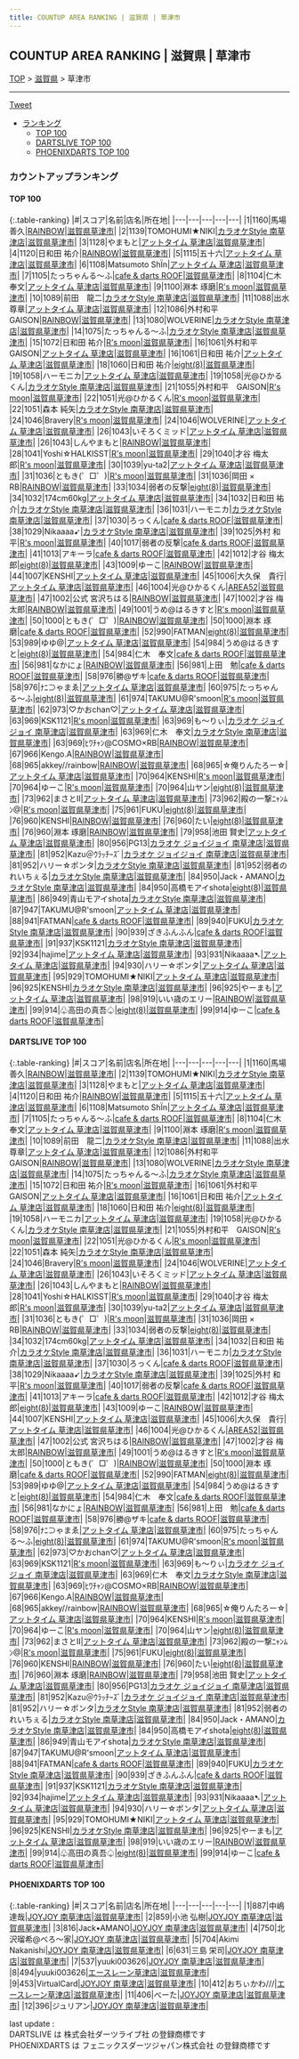 ```yaml
---
title: COUNTUP AREA RANKING | 滋賀県 | 草津市
---
```

## COUNTUP AREA RANKING | 滋賀県 | 草津市

[TOP](/darts/rank/) > [滋賀県](/darts/rank/滋賀県/) > 草津市

___

<a href="https://twitter.com/share?ref_src=twsrc%5Etfw" data-text="COUNTUP AREA RANKING | 滋賀県草津市" class="twitter-share-button" data-hashtags="DARTSLIVE,PHOENIXDARTS,darts,ダーツ" data-show-count="false">Tweet</a>

* [ランキング](#カウントアップランキング)
    * [TOP 100](#top-100)
    * [DARTSLIVE TOP 100](#dartslive-top-100)
    * [PHOENIXDARTS TOP 100](#phoenixdarts-top-100)

### カウントアップランキング

#### TOP 100



{:.table-ranking}
|#|スコア|名前|店名|所在地|
|---|---|---|---|---|
|1|1160|<span class="rank-name-dl">馬場 善久</span>|<a href="https://search.dartslive.com/jp/shop/7aa5e7380dc8f79c28032249b44395af">RAINBOW</a>|<a href="/darts/rank/滋賀県/草津市">滋賀県草津市</a>|
|2|1139|<span class="rank-name-dl">TOMOHUMI★NIKI</span>|<a href="https://search.dartslive.com/jp/shop/624dcbc8fd71e71f0d9b047a20a7ba1e">カラオケStyle 南草津店</a>|<a href="/darts/rank/滋賀県/草津市">滋賀県草津市</a>|
|3|1128|<span class="rank-name-dl">やまもと</span>|<a href="https://search.dartslive.com/jp/shop/df31332d4e514c860d9b047a20a7ba1e">アットタイム 草津店</a>|<a href="/darts/rank/滋賀県/草津市">滋賀県草津市</a>|
|4|1120|<span class="rank-name-dl">日和田 祐介</span>|<a href="https://search.dartslive.com/jp/shop/7aa5e7380dc8f79c28032249b44395af">RAINBOW</a>|<a href="/darts/rank/滋賀県/草津市">滋賀県草津市</a>|
|5|1115|<span class="rank-name-dl">五十六</span>|<a href="https://search.dartslive.com/jp/shop/df31332d4e514c860d9b047a20a7ba1e">アットタイム 草津店</a>|<a href="/darts/rank/滋賀県/草津市">滋賀県草津市</a>|
|6|1108|<span class="rank-name-dl">Matsumoto ShÏn</span>|<a href="https://search.dartslive.com/jp/shop/df31332d4e514c860d9b047a20a7ba1e">アットタイム 草津店</a>|<a href="/darts/rank/滋賀県/草津市">滋賀県草津市</a>|
|7|1105|<span class="rank-name-dl">たっちゃんる〜ふ</span>|<a href="https://search.dartslive.com/jp/shop/4e2a28ac1d251fda28032249b44395af">cafe & darts ROOF</a>|<a href="/darts/rank/滋賀県/草津市">滋賀県草津市</a>|
|8|1104|<span class="rank-name-dl">仁木　奉文</span>|<a href="https://search.dartslive.com/jp/shop/df31332d4e514c860d9b047a20a7ba1e">アットタイム 草津店</a>|<a href="/darts/rank/滋賀県/草津市">滋賀県草津市</a>|
|9|1100|<span class="rank-name-dl">淵本 琢磨</span>|<a href="https://search.dartslive.com/jp/shop/9f635fe3b3b4015afec1ae84bb28bd87">R's moon</a>|<a href="/darts/rank/滋賀県/草津市">滋賀県草津市</a>|
|10|1089|<span class="rank-name-dl">前田　龍二</span>|<a href="https://search.dartslive.com/jp/shop/624dcbc8fd71e71f0d9b047a20a7ba1e">カラオケStyle 南草津店</a>|<a href="/darts/rank/滋賀県/草津市">滋賀県草津市</a>|
|11|1088|<span class="rank-name-dl">出水 尊章</span>|<a href="https://search.dartslive.com/jp/shop/df31332d4e514c860d9b047a20a7ba1e">アットタイム 草津店</a>|<a href="/darts/rank/滋賀県/草津市">滋賀県草津市</a>|
|12|1086|<span class="rank-name-dl">外村和平　GAISON</span>|<a href="https://search.dartslive.com/jp/shop/7aa5e7380dc8f79c28032249b44395af">RAINBOW</a>|<a href="/darts/rank/滋賀県/草津市">滋賀県草津市</a>|
|13|1080|<span class="rank-name-dl">WOLVERINE</span>|<a href="https://search.dartslive.com/jp/shop/624dcbc8fd71e71f0d9b047a20a7ba1e">カラオケStyle 南草津店</a>|<a href="/darts/rank/滋賀県/草津市">滋賀県草津市</a>|
|14|1075|<span class="rank-name-dl">たっちゃんる〜ふ</span>|<a href="https://search.dartslive.com/jp/shop/624dcbc8fd71e71f0d9b047a20a7ba1e">カラオケStyle 南草津店</a>|<a href="/darts/rank/滋賀県/草津市">滋賀県草津市</a>|
|15|1072|<span class="rank-name-dl">日和田 祐介</span>|<a href="https://search.dartslive.com/jp/shop/9f635fe3b3b4015afec1ae84bb28bd87">R's moon</a>|<a href="/darts/rank/滋賀県/草津市">滋賀県草津市</a>|
|16|1061|<span class="rank-name-dl">外村和平　GAISON</span>|<a href="https://search.dartslive.com/jp/shop/df31332d4e514c860d9b047a20a7ba1e">アットタイム 草津店</a>|<a href="/darts/rank/滋賀県/草津市">滋賀県草津市</a>|
|16|1061|<span class="rank-name-dl">日和田 祐介</span>|<a href="https://search.dartslive.com/jp/shop/df31332d4e514c860d9b047a20a7ba1e">アットタイム 草津店</a>|<a href="/darts/rank/滋賀県/草津市">滋賀県草津市</a>|
|18|1060|<span class="rank-name-dl">日和田 祐介</span>|<a href="https://search.dartslive.com/jp/shop/162dff5e33891693f454cb89828a1cfe">eight(8)</a>|<a href="/darts/rank/滋賀県/草津市">滋賀県草津市</a>|
|19|1058|<span class="rank-name-dl">ハーモニカ</span>|<a href="https://search.dartslive.com/jp/shop/df31332d4e514c860d9b047a20a7ba1e">アットタイム 草津店</a>|<a href="/darts/rank/滋賀県/草津市">滋賀県草津市</a>|
|19|1058|<span class="rank-name-dl">光@ひかるくん</span>|<a href="https://search.dartslive.com/jp/shop/624dcbc8fd71e71f0d9b047a20a7ba1e">カラオケStyle 南草津店</a>|<a href="/darts/rank/滋賀県/草津市">滋賀県草津市</a>|
|21|1055|<span class="rank-name-dl">外村和平　GAISON</span>|<a href="https://search.dartslive.com/jp/shop/9f635fe3b3b4015afec1ae84bb28bd87">R's moon</a>|<a href="/darts/rank/滋賀県/草津市">滋賀県草津市</a>|
|22|1051|<span class="rank-name-dl">光@ひかるくん</span>|<a href="https://search.dartslive.com/jp/shop/9f635fe3b3b4015afec1ae84bb28bd87">R's moon</a>|<a href="/darts/rank/滋賀県/草津市">滋賀県草津市</a>|
|22|1051|<span class="rank-name-dl">森本 純矢</span>|<a href="https://search.dartslive.com/jp/shop/624dcbc8fd71e71f0d9b047a20a7ba1e">カラオケStyle 南草津店</a>|<a href="/darts/rank/滋賀県/草津市">滋賀県草津市</a>|
|24|1046|<span class="rank-name-dl">Bravery</span>|<a href="https://search.dartslive.com/jp/shop/9f635fe3b3b4015afec1ae84bb28bd87">R's moon</a>|<a href="/darts/rank/滋賀県/草津市">滋賀県草津市</a>|
|24|1046|<span class="rank-name-dl">WOLVERINE</span>|<a href="https://search.dartslive.com/jp/shop/df31332d4e514c860d9b047a20a7ba1e">アットタイム 草津店</a>|<a href="/darts/rank/滋賀県/草津市">滋賀県草津市</a>|
|26|1043|<span class="rank-name-dl">いそろくミッド</span>|<a href="https://search.dartslive.com/jp/shop/df31332d4e514c860d9b047a20a7ba1e">アットタイム 草津店</a>|<a href="/darts/rank/滋賀県/草津市">滋賀県草津市</a>|
|26|1043|<span class="rank-name-dl">しんやまもと</span>|<a href="https://search.dartslive.com/jp/shop/7aa5e7380dc8f79c28032249b44395af">RAINBOW</a>|<a href="/darts/rank/滋賀県/草津市">滋賀県草津市</a>|
|28|1041|<span class="rank-name-dl">Yoshi☆HALKISST</span>|<a href="https://search.dartslive.com/jp/shop/9f635fe3b3b4015afec1ae84bb28bd87">R's moon</a>|<a href="/darts/rank/滋賀県/草津市">滋賀県草津市</a>|
|29|1040|<span class="rank-name-dl">才谷 梅太郎</span>|<a href="https://search.dartslive.com/jp/shop/9f635fe3b3b4015afec1ae84bb28bd87">R's moon</a>|<a href="/darts/rank/滋賀県/草津市">滋賀県草津市</a>|
|30|1039|<span class="rank-name-dl">yu-ta2</span>|<a href="https://search.dartslive.com/jp/shop/df31332d4e514c860d9b047a20a7ba1e">アットタイム 草津店</a>|<a href="/darts/rank/滋賀県/草津市">滋賀県草津市</a>|
|31|1036|<span class="rank-name-dl">ともき(゜□゜)</span>|<a href="https://search.dartslive.com/jp/shop/9f635fe3b3b4015afec1ae84bb28bd87">R's moon</a>|<a href="/darts/rank/滋賀県/草津市">滋賀県草津市</a>|
|31|1036|<span class="rank-name-dl">岡田 × RB</span>|<a href="https://search.dartslive.com/jp/shop/7aa5e7380dc8f79c28032249b44395af">RAINBOW</a>|<a href="/darts/rank/滋賀県/草津市">滋賀県草津市</a>|
|33|1034|<span class="rank-name-dl">弱者の反撃</span>|<a href="https://search.dartslive.com/jp/shop/162dff5e33891693f454cb89828a1cfe">eight(8)</a>|<a href="/darts/rank/滋賀県/草津市">滋賀県草津市</a>|
|34|1032|<span class="rank-name-dl">174cm60kg</span>|<a href="https://search.dartslive.com/jp/shop/df31332d4e514c860d9b047a20a7ba1e">アットタイム 草津店</a>|<a href="/darts/rank/滋賀県/草津市">滋賀県草津市</a>|
|34|1032|<span class="rank-name-dl">日和田 祐介</span>|<a href="https://search.dartslive.com/jp/shop/624dcbc8fd71e71f0d9b047a20a7ba1e">カラオケStyle 南草津店</a>|<a href="/darts/rank/滋賀県/草津市">滋賀県草津市</a>|
|36|1031|<span class="rank-name-dl">ハーモニカ</span>|<a href="https://search.dartslive.com/jp/shop/624dcbc8fd71e71f0d9b047a20a7ba1e">カラオケStyle 南草津店</a>|<a href="/darts/rank/滋賀県/草津市">滋賀県草津市</a>|
|37|1030|<span class="rank-name-dl">ろっくん</span>|<a href="https://search.dartslive.com/jp/shop/4e2a28ac1d251fda28032249b44395af">cafe & darts ROOF</a>|<a href="/darts/rank/滋賀県/草津市">滋賀県草津市</a>|
|38|1029|<span class="rank-name-dl">Nikaaaa➹</span>|<a href="https://search.dartslive.com/jp/shop/624dcbc8fd71e71f0d9b047a20a7ba1e">カラオケStyle 南草津店</a>|<a href="/darts/rank/滋賀県/草津市">滋賀県草津市</a>|
|39|1025|<span class="rank-name-dl">外村 和平</span>|<a href="https://search.dartslive.com/jp/shop/9f635fe3b3b4015afec1ae84bb28bd87">R's moon</a>|<a href="/darts/rank/滋賀県/草津市">滋賀県草津市</a>|
|40|1017|<span class="rank-name-dl">弱者の反撃</span>|<a href="https://search.dartslive.com/jp/shop/4e2a28ac1d251fda28032249b44395af">cafe & darts ROOF</a>|<a href="/darts/rank/滋賀県/草津市">滋賀県草津市</a>|
|41|1013|<span class="rank-name-dl">アキーラ</span>|<a href="https://search.dartslive.com/jp/shop/4e2a28ac1d251fda28032249b44395af">cafe & darts ROOF</a>|<a href="/darts/rank/滋賀県/草津市">滋賀県草津市</a>|
|42|1012|<span class="rank-name-dl">才谷 梅太郎</span>|<a href="https://search.dartslive.com/jp/shop/162dff5e33891693f454cb89828a1cfe">eight(8)</a>|<a href="/darts/rank/滋賀県/草津市">滋賀県草津市</a>|
|43|1009|<span class="rank-name-dl">ゆーこ</span>|<a href="https://search.dartslive.com/jp/shop/7aa5e7380dc8f79c28032249b44395af">RAINBOW</a>|<a href="/darts/rank/滋賀県/草津市">滋賀県草津市</a>|
|44|1007|<span class="rank-name-dl">KENSHI</span>|<a href="https://search.dartslive.com/jp/shop/df31332d4e514c860d9b047a20a7ba1e">アットタイム 草津店</a>|<a href="/darts/rank/滋賀県/草津市">滋賀県草津市</a>|
|45|1006|<span class="rank-name-dl">大久保　貴行</span>|<a href="https://search.dartslive.com/jp/shop/df31332d4e514c860d9b047a20a7ba1e">アットタイム 草津店</a>|<a href="/darts/rank/滋賀県/草津市">滋賀県草津市</a>|
|46|1004|<span class="rank-name-dl">光@ひかるくん</span>|<a href="https://search.dartslive.com/jp/shop/c9b3cc6483cee9940d9b047a20a7ba1e">AREA52</a>|<a href="/darts/rank/滋賀県/草津市">滋賀県草津市</a>|
|47|1002|<span class="rank-name-dl">公式 宮沢ちはる</span>|<a href="https://search.dartslive.com/jp/shop/7aa5e7380dc8f79c28032249b44395af">RAINBOW</a>|<a href="/darts/rank/滋賀県/草津市">滋賀県草津市</a>|
|47|1002|<span class="rank-name-dl">才谷 梅太郎</span>|<a href="https://search.dartslive.com/jp/shop/7aa5e7380dc8f79c28032249b44395af">RAINBOW</a>|<a href="/darts/rank/滋賀県/草津市">滋賀県草津市</a>|
|49|1001|<span class="rank-name-dl">うめ@はるきすと</span>|<a href="https://search.dartslive.com/jp/shop/9f635fe3b3b4015afec1ae84bb28bd87">R's moon</a>|<a href="/darts/rank/滋賀県/草津市">滋賀県草津市</a>|
|50|1000|<span class="rank-name-dl">ともき(゜□゜)</span>|<a href="https://search.dartslive.com/jp/shop/7aa5e7380dc8f79c28032249b44395af">RAINBOW</a>|<a href="/darts/rank/滋賀県/草津市">滋賀県草津市</a>|
|50|1000|<span class="rank-name-dl">淵本 琢磨</span>|<a href="https://search.dartslive.com/jp/shop/4e2a28ac1d251fda28032249b44395af">cafe & darts ROOF</a>|<a href="/darts/rank/滋賀県/草津市">滋賀県草津市</a>|
|52|990|<span class="rank-name-dl">FATMAN</span>|<a href="https://search.dartslive.com/jp/shop/162dff5e33891693f454cb89828a1cfe">eight(8)</a>|<a href="/darts/rank/滋賀県/草津市">滋賀県草津市</a>|
|53|989|<span class="rank-name-dl">ゆゆ@</span>|<a href="https://search.dartslive.com/jp/shop/df31332d4e514c860d9b047a20a7ba1e">アットタイム 草津店</a>|<a href="/darts/rank/滋賀県/草津市">滋賀県草津市</a>|
|54|984|<span class="rank-name-dl">うめ@はるきすと</span>|<a href="https://search.dartslive.com/jp/shop/162dff5e33891693f454cb89828a1cfe">eight(8)</a>|<a href="/darts/rank/滋賀県/草津市">滋賀県草津市</a>|
|54|984|<span class="rank-name-dl">仁木　奉文</span>|<a href="https://search.dartslive.com/jp/shop/4e2a28ac1d251fda28032249b44395af">cafe & darts ROOF</a>|<a href="/darts/rank/滋賀県/草津市">滋賀県草津市</a>|
|56|981|<span class="rank-name-dl">なかにょ</span>|<a href="https://search.dartslive.com/jp/shop/7aa5e7380dc8f79c28032249b44395af">RAINBOW</a>|<a href="/darts/rank/滋賀県/草津市">滋賀県草津市</a>|
|56|981|<span class="rank-name-dl">上田　勉</span>|<a href="https://search.dartslive.com/jp/shop/4e2a28ac1d251fda28032249b44395af">cafe & darts ROOF</a>|<a href="/darts/rank/滋賀県/草津市">滋賀県草津市</a>|
|58|976|<span class="rank-name-dl">勝@ザキ</span>|<a href="https://search.dartslive.com/jp/shop/4e2a28ac1d251fda28032249b44395af">cafe & darts ROOF</a>|<a href="/darts/rank/滋賀県/草津市">滋賀県草津市</a>|
|58|976|<span class="rank-name-dl">ﾅﾆ⊃ゃまゑ</span>|<a href="https://search.dartslive.com/jp/shop/df31332d4e514c860d9b047a20a7ba1e">アットタイム 草津店</a>|<a href="/darts/rank/滋賀県/草津市">滋賀県草津市</a>|
|60|975|<span class="rank-name-dl">たっちゃんる〜ふ</span>|<a href="https://search.dartslive.com/jp/shop/162dff5e33891693f454cb89828a1cfe">eight(8)</a>|<a href="/darts/rank/滋賀県/草津市">滋賀県草津市</a>|
|61|974|<span class="rank-name-dl">TAKUMU@R&#x27;smoon</span>|<a href="https://search.dartslive.com/jp/shop/9f635fe3b3b4015afec1ae84bb28bd87">R's moon</a>|<a href="/darts/rank/滋賀県/草津市">滋賀県草津市</a>|
|62|973|<span class="rank-name-dl">♡かおchan♡</span>|<a href="https://search.dartslive.com/jp/shop/df31332d4e514c860d9b047a20a7ba1e">アットタイム 草津店</a>|<a href="/darts/rank/滋賀県/草津市">滋賀県草津市</a>|
|63|969|<span class="rank-name-dl">KSK1121</span>|<a href="https://search.dartslive.com/jp/shop/9f635fe3b3b4015afec1ae84bb28bd87">R's moon</a>|<a href="/darts/rank/滋賀県/草津市">滋賀県草津市</a>|
|63|969|<span class="rank-name-dl">も〜りぃ</span>|<a href="https://search.dartslive.com/jp/shop/1e0f648f3f82724fb21333aee1bd51e4">カラオケ ジョイジョイ 南草津店</a>|<a href="/darts/rank/滋賀県/草津市">滋賀県草津市</a>|
|63|969|<span class="rank-name-dl">仁木　奉文</span>|<a href="https://search.dartslive.com/jp/shop/624dcbc8fd71e71f0d9b047a20a7ba1e">カラオケStyle 南草津店</a>|<a href="/darts/rank/滋賀県/草津市">滋賀県草津市</a>|
|63|969|<span class="rank-name-dl">ﾋﾜﾁｬﾝ@COSMO×RB</span>|<a href="https://search.dartslive.com/jp/shop/7aa5e7380dc8f79c28032249b44395af">RAINBOW</a>|<a href="/darts/rank/滋賀県/草津市">滋賀県草津市</a>|
|67|966|<span class="rank-name-dl">Kengo.A</span>|<a href="https://search.dartslive.com/jp/shop/7aa5e7380dc8f79c28032249b44395af">RAINBOW</a>|<a href="/darts/rank/滋賀県/草津市">滋賀県草津市</a>|
|68|965|<span class="rank-name-dl">akkey//rainbow</span>|<a href="https://search.dartslive.com/jp/shop/7aa5e7380dc8f79c28032249b44395af">RAINBOW</a>|<a href="/darts/rank/滋賀県/草津市">滋賀県草津市</a>|
|68|965|<span class="rank-name-dl">☆俺りんたろー☆</span>|<a href="https://search.dartslive.com/jp/shop/df31332d4e514c860d9b047a20a7ba1e">アットタイム 草津店</a>|<a href="/darts/rank/滋賀県/草津市">滋賀県草津市</a>|
|70|964|<span class="rank-name-dl">KENSHI</span>|<a href="https://search.dartslive.com/jp/shop/9f635fe3b3b4015afec1ae84bb28bd87">R's moon</a>|<a href="/darts/rank/滋賀県/草津市">滋賀県草津市</a>|
|70|964|<span class="rank-name-dl">ゆーこ</span>|<a href="https://search.dartslive.com/jp/shop/9f635fe3b3b4015afec1ae84bb28bd87">R's moon</a>|<a href="/darts/rank/滋賀県/草津市">滋賀県草津市</a>|
|70|964|<span class="rank-name-dl">山ヤン</span>|<a href="https://search.dartslive.com/jp/shop/162dff5e33891693f454cb89828a1cfe">eight(8)</a>|<a href="/darts/rank/滋賀県/草津市">滋賀県草津市</a>|
|73|962|<span class="rank-name-dl">まさとⅡ</span>|<a href="https://search.dartslive.com/jp/shop/df31332d4e514c860d9b047a20a7ba1e">アットタイム 草津店</a>|<a href="/darts/rank/滋賀県/草津市">滋賀県草津市</a>|
|73|962|<span class="rank-name-dl">殿の一撃ﾆｬﾝﾑﾝ@</span>|<a href="https://search.dartslive.com/jp/shop/9f635fe3b3b4015afec1ae84bb28bd87">R's moon</a>|<a href="/darts/rank/滋賀県/草津市">滋賀県草津市</a>|
|75|961|<span class="rank-name-dl">FUKU</span>|<a href="https://search.dartslive.com/jp/shop/162dff5e33891693f454cb89828a1cfe">eight(8)</a>|<a href="/darts/rank/滋賀県/草津市">滋賀県草津市</a>|
|76|960|<span class="rank-name-dl">KENSHI</span>|<a href="https://search.dartslive.com/jp/shop/7aa5e7380dc8f79c28032249b44395af">RAINBOW</a>|<a href="/darts/rank/滋賀県/草津市">滋賀県草津市</a>|
|76|960|<span class="rank-name-dl">たい</span>|<a href="https://search.dartslive.com/jp/shop/162dff5e33891693f454cb89828a1cfe">eight(8)</a>|<a href="/darts/rank/滋賀県/草津市">滋賀県草津市</a>|
|76|960|<span class="rank-name-dl">淵本 琢磨</span>|<a href="https://search.dartslive.com/jp/shop/7aa5e7380dc8f79c28032249b44395af">RAINBOW</a>|<a href="/darts/rank/滋賀県/草津市">滋賀県草津市</a>|
|79|958|<span class="rank-name-dl">池田 賢史</span>|<a href="https://search.dartslive.com/jp/shop/df31332d4e514c860d9b047a20a7ba1e">アットタイム 草津店</a>|<a href="/darts/rank/滋賀県/草津市">滋賀県草津市</a>|
|80|956|<span class="rank-name-dl">PG13</span>|<a href="https://search.dartslive.com/jp/shop/1e0f648f3f82724fb21333aee1bd51e4">カラオケ ジョイジョイ 南草津店</a>|<a href="/darts/rank/滋賀県/草津市">滋賀県草津市</a>|
|81|952|<span class="rank-name-dl">Kazu＠ｳﾗｯﾁｰｽﾞ</span>|<a href="https://search.dartslive.com/jp/shop/1e0f648f3f82724fb21333aee1bd51e4">カラオケ ジョイジョイ 南草津店</a>|<a href="/darts/rank/滋賀県/草津市">滋賀県草津市</a>|
|81|952|<span class="rank-name-dl">ハリー☆ポンタ</span>|<a href="https://search.dartslive.com/jp/shop/624dcbc8fd71e71f0d9b047a20a7ba1e">カラオケStyle 南草津店</a>|<a href="/darts/rank/滋賀県/草津市">滋賀県草津市</a>|
|81|952|<span class="rank-name-dl">弱者のれいちぇる</span>|<a href="https://search.dartslive.com/jp/shop/624dcbc8fd71e71f0d9b047a20a7ba1e">カラオケStyle 南草津店</a>|<a href="/darts/rank/滋賀県/草津市">滋賀県草津市</a>|
|84|950|<span class="rank-name-dl">Jack・AMANO</span>|<a href="https://search.dartslive.com/jp/shop/624dcbc8fd71e71f0d9b047a20a7ba1e">カラオケStyle 南草津店</a>|<a href="/darts/rank/滋賀県/草津市">滋賀県草津市</a>|
|84|950|<span class="rank-name-dl">高橋モアイshota</span>|<a href="https://search.dartslive.com/jp/shop/162dff5e33891693f454cb89828a1cfe">eight(8)</a>|<a href="/darts/rank/滋賀県/草津市">滋賀県草津市</a>|
|86|949|<span class="rank-name-dl">青山モアイshota</span>|<a href="https://search.dartslive.com/jp/shop/624dcbc8fd71e71f0d9b047a20a7ba1e">カラオケStyle 南草津店</a>|<a href="/darts/rank/滋賀県/草津市">滋賀県草津市</a>|
|87|947|<span class="rank-name-dl">TAKUMU@R&#x27;smoon</span>|<a href="https://search.dartslive.com/jp/shop/df31332d4e514c860d9b047a20a7ba1e">アットタイム 草津店</a>|<a href="/darts/rank/滋賀県/草津市">滋賀県草津市</a>|
|88|941|<span class="rank-name-dl">FATMAN</span>|<a href="https://search.dartslive.com/jp/shop/4e2a28ac1d251fda28032249b44395af">cafe & darts ROOF</a>|<a href="/darts/rank/滋賀県/草津市">滋賀県草津市</a>|
|89|940|<span class="rank-name-dl">FUKU</span>|<a href="https://search.dartslive.com/jp/shop/624dcbc8fd71e71f0d9b047a20a7ba1e">カラオケStyle 南草津店</a>|<a href="/darts/rank/滋賀県/草津市">滋賀県草津市</a>|
|90|939|<span class="rank-name-dl">ざきふんふん</span>|<a href="https://search.dartslive.com/jp/shop/4e2a28ac1d251fda28032249b44395af">cafe & darts ROOF</a>|<a href="/darts/rank/滋賀県/草津市">滋賀県草津市</a>|
|91|937|<span class="rank-name-dl">KSK1121</span>|<a href="https://search.dartslive.com/jp/shop/624dcbc8fd71e71f0d9b047a20a7ba1e">カラオケStyle 南草津店</a>|<a href="/darts/rank/滋賀県/草津市">滋賀県草津市</a>|
|92|934|<span class="rank-name-dl">hajime</span>|<a href="https://search.dartslive.com/jp/shop/df31332d4e514c860d9b047a20a7ba1e">アットタイム 草津店</a>|<a href="/darts/rank/滋賀県/草津市">滋賀県草津市</a>|
|93|931|<span class="rank-name-dl">Nikaaaa➷</span>|<a href="https://search.dartslive.com/jp/shop/df31332d4e514c860d9b047a20a7ba1e">アットタイム 草津店</a>|<a href="/darts/rank/滋賀県/草津市">滋賀県草津市</a>|
|94|930|<span class="rank-name-dl">ハリー☆ポンタ</span>|<a href="https://search.dartslive.com/jp/shop/df31332d4e514c860d9b047a20a7ba1e">アットタイム 草津店</a>|<a href="/darts/rank/滋賀県/草津市">滋賀県草津市</a>|
|95|929|<span class="rank-name-dl">TOMOHUMI★NIKI</span>|<a href="https://search.dartslive.com/jp/shop/df31332d4e514c860d9b047a20a7ba1e">アットタイム 草津店</a>|<a href="/darts/rank/滋賀県/草津市">滋賀県草津市</a>|
|96|925|<span class="rank-name-dl">KENSHI</span>|<a href="https://search.dartslive.com/jp/shop/624dcbc8fd71e71f0d9b047a20a7ba1e">カラオケStyle 南草津店</a>|<a href="/darts/rank/滋賀県/草津市">滋賀県草津市</a>|
|96|925|<span class="rank-name-dl">やーまも</span>|<a href="https://search.dartslive.com/jp/shop/df31332d4e514c860d9b047a20a7ba1e">アットタイム 草津店</a>|<a href="/darts/rank/滋賀県/草津市">滋賀県草津市</a>|
|98|919|<span class="rank-name-dl">いい歳のエリー</span>|<a href="https://search.dartslive.com/jp/shop/7aa5e7380dc8f79c28032249b44395af">RAINBOW</a>|<a href="/darts/rank/滋賀県/草津市">滋賀県草津市</a>|
|99|914|<span class="rank-name-dl">♧高田の真吾♤</span>|<a href="https://search.dartslive.com/jp/shop/162dff5e33891693f454cb89828a1cfe">eight(8)</a>|<a href="/darts/rank/滋賀県/草津市">滋賀県草津市</a>|
|99|914|<span class="rank-name-dl">ゆーこ</span>|<a href="https://search.dartslive.com/jp/shop/4e2a28ac1d251fda28032249b44395af">cafe & darts ROOF</a>|<a href="/darts/rank/滋賀県/草津市">滋賀県草津市</a>|


#### DARTSLIVE TOP 100



{:.table-ranking}
|#|スコア|名前|店名|所在地|
|---|---|---|---|---|
|1|1160|<span class="rank-name-dl">馬場 善久</span>|<a href="https://search.dartslive.com/jp/shop/7aa5e7380dc8f79c28032249b44395af">RAINBOW</a>|<a href="/darts/rank/滋賀県/草津市">滋賀県草津市</a>|
|2|1139|<span class="rank-name-dl">TOMOHUMI★NIKI</span>|<a href="https://search.dartslive.com/jp/shop/624dcbc8fd71e71f0d9b047a20a7ba1e">カラオケStyle 南草津店</a>|<a href="/darts/rank/滋賀県/草津市">滋賀県草津市</a>|
|3|1128|<span class="rank-name-dl">やまもと</span>|<a href="https://search.dartslive.com/jp/shop/df31332d4e514c860d9b047a20a7ba1e">アットタイム 草津店</a>|<a href="/darts/rank/滋賀県/草津市">滋賀県草津市</a>|
|4|1120|<span class="rank-name-dl">日和田 祐介</span>|<a href="https://search.dartslive.com/jp/shop/7aa5e7380dc8f79c28032249b44395af">RAINBOW</a>|<a href="/darts/rank/滋賀県/草津市">滋賀県草津市</a>|
|5|1115|<span class="rank-name-dl">五十六</span>|<a href="https://search.dartslive.com/jp/shop/df31332d4e514c860d9b047a20a7ba1e">アットタイム 草津店</a>|<a href="/darts/rank/滋賀県/草津市">滋賀県草津市</a>|
|6|1108|<span class="rank-name-dl">Matsumoto ShÏn</span>|<a href="https://search.dartslive.com/jp/shop/df31332d4e514c860d9b047a20a7ba1e">アットタイム 草津店</a>|<a href="/darts/rank/滋賀県/草津市">滋賀県草津市</a>|
|7|1105|<span class="rank-name-dl">たっちゃんる〜ふ</span>|<a href="https://search.dartslive.com/jp/shop/4e2a28ac1d251fda28032249b44395af">cafe & darts ROOF</a>|<a href="/darts/rank/滋賀県/草津市">滋賀県草津市</a>|
|8|1104|<span class="rank-name-dl">仁木　奉文</span>|<a href="https://search.dartslive.com/jp/shop/df31332d4e514c860d9b047a20a7ba1e">アットタイム 草津店</a>|<a href="/darts/rank/滋賀県/草津市">滋賀県草津市</a>|
|9|1100|<span class="rank-name-dl">淵本 琢磨</span>|<a href="https://search.dartslive.com/jp/shop/9f635fe3b3b4015afec1ae84bb28bd87">R's moon</a>|<a href="/darts/rank/滋賀県/草津市">滋賀県草津市</a>|
|10|1089|<span class="rank-name-dl">前田　龍二</span>|<a href="https://search.dartslive.com/jp/shop/624dcbc8fd71e71f0d9b047a20a7ba1e">カラオケStyle 南草津店</a>|<a href="/darts/rank/滋賀県/草津市">滋賀県草津市</a>|
|11|1088|<span class="rank-name-dl">出水 尊章</span>|<a href="https://search.dartslive.com/jp/shop/df31332d4e514c860d9b047a20a7ba1e">アットタイム 草津店</a>|<a href="/darts/rank/滋賀県/草津市">滋賀県草津市</a>|
|12|1086|<span class="rank-name-dl">外村和平　GAISON</span>|<a href="https://search.dartslive.com/jp/shop/7aa5e7380dc8f79c28032249b44395af">RAINBOW</a>|<a href="/darts/rank/滋賀県/草津市">滋賀県草津市</a>|
|13|1080|<span class="rank-name-dl">WOLVERINE</span>|<a href="https://search.dartslive.com/jp/shop/624dcbc8fd71e71f0d9b047a20a7ba1e">カラオケStyle 南草津店</a>|<a href="/darts/rank/滋賀県/草津市">滋賀県草津市</a>|
|14|1075|<span class="rank-name-dl">たっちゃんる〜ふ</span>|<a href="https://search.dartslive.com/jp/shop/624dcbc8fd71e71f0d9b047a20a7ba1e">カラオケStyle 南草津店</a>|<a href="/darts/rank/滋賀県/草津市">滋賀県草津市</a>|
|15|1072|<span class="rank-name-dl">日和田 祐介</span>|<a href="https://search.dartslive.com/jp/shop/9f635fe3b3b4015afec1ae84bb28bd87">R's moon</a>|<a href="/darts/rank/滋賀県/草津市">滋賀県草津市</a>|
|16|1061|<span class="rank-name-dl">外村和平　GAISON</span>|<a href="https://search.dartslive.com/jp/shop/df31332d4e514c860d9b047a20a7ba1e">アットタイム 草津店</a>|<a href="/darts/rank/滋賀県/草津市">滋賀県草津市</a>|
|16|1061|<span class="rank-name-dl">日和田 祐介</span>|<a href="https://search.dartslive.com/jp/shop/df31332d4e514c860d9b047a20a7ba1e">アットタイム 草津店</a>|<a href="/darts/rank/滋賀県/草津市">滋賀県草津市</a>|
|18|1060|<span class="rank-name-dl">日和田 祐介</span>|<a href="https://search.dartslive.com/jp/shop/162dff5e33891693f454cb89828a1cfe">eight(8)</a>|<a href="/darts/rank/滋賀県/草津市">滋賀県草津市</a>|
|19|1058|<span class="rank-name-dl">ハーモニカ</span>|<a href="https://search.dartslive.com/jp/shop/df31332d4e514c860d9b047a20a7ba1e">アットタイム 草津店</a>|<a href="/darts/rank/滋賀県/草津市">滋賀県草津市</a>|
|19|1058|<span class="rank-name-dl">光@ひかるくん</span>|<a href="https://search.dartslive.com/jp/shop/624dcbc8fd71e71f0d9b047a20a7ba1e">カラオケStyle 南草津店</a>|<a href="/darts/rank/滋賀県/草津市">滋賀県草津市</a>|
|21|1055|<span class="rank-name-dl">外村和平　GAISON</span>|<a href="https://search.dartslive.com/jp/shop/9f635fe3b3b4015afec1ae84bb28bd87">R's moon</a>|<a href="/darts/rank/滋賀県/草津市">滋賀県草津市</a>|
|22|1051|<span class="rank-name-dl">光@ひかるくん</span>|<a href="https://search.dartslive.com/jp/shop/9f635fe3b3b4015afec1ae84bb28bd87">R's moon</a>|<a href="/darts/rank/滋賀県/草津市">滋賀県草津市</a>|
|22|1051|<span class="rank-name-dl">森本 純矢</span>|<a href="https://search.dartslive.com/jp/shop/624dcbc8fd71e71f0d9b047a20a7ba1e">カラオケStyle 南草津店</a>|<a href="/darts/rank/滋賀県/草津市">滋賀県草津市</a>|
|24|1046|<span class="rank-name-dl">Bravery</span>|<a href="https://search.dartslive.com/jp/shop/9f635fe3b3b4015afec1ae84bb28bd87">R's moon</a>|<a href="/darts/rank/滋賀県/草津市">滋賀県草津市</a>|
|24|1046|<span class="rank-name-dl">WOLVERINE</span>|<a href="https://search.dartslive.com/jp/shop/df31332d4e514c860d9b047a20a7ba1e">アットタイム 草津店</a>|<a href="/darts/rank/滋賀県/草津市">滋賀県草津市</a>|
|26|1043|<span class="rank-name-dl">いそろくミッド</span>|<a href="https://search.dartslive.com/jp/shop/df31332d4e514c860d9b047a20a7ba1e">アットタイム 草津店</a>|<a href="/darts/rank/滋賀県/草津市">滋賀県草津市</a>|
|26|1043|<span class="rank-name-dl">しんやまもと</span>|<a href="https://search.dartslive.com/jp/shop/7aa5e7380dc8f79c28032249b44395af">RAINBOW</a>|<a href="/darts/rank/滋賀県/草津市">滋賀県草津市</a>|
|28|1041|<span class="rank-name-dl">Yoshi☆HALKISST</span>|<a href="https://search.dartslive.com/jp/shop/9f635fe3b3b4015afec1ae84bb28bd87">R's moon</a>|<a href="/darts/rank/滋賀県/草津市">滋賀県草津市</a>|
|29|1040|<span class="rank-name-dl">才谷 梅太郎</span>|<a href="https://search.dartslive.com/jp/shop/9f635fe3b3b4015afec1ae84bb28bd87">R's moon</a>|<a href="/darts/rank/滋賀県/草津市">滋賀県草津市</a>|
|30|1039|<span class="rank-name-dl">yu-ta2</span>|<a href="https://search.dartslive.com/jp/shop/df31332d4e514c860d9b047a20a7ba1e">アットタイム 草津店</a>|<a href="/darts/rank/滋賀県/草津市">滋賀県草津市</a>|
|31|1036|<span class="rank-name-dl">ともき(゜□゜)</span>|<a href="https://search.dartslive.com/jp/shop/9f635fe3b3b4015afec1ae84bb28bd87">R's moon</a>|<a href="/darts/rank/滋賀県/草津市">滋賀県草津市</a>|
|31|1036|<span class="rank-name-dl">岡田 × RB</span>|<a href="https://search.dartslive.com/jp/shop/7aa5e7380dc8f79c28032249b44395af">RAINBOW</a>|<a href="/darts/rank/滋賀県/草津市">滋賀県草津市</a>|
|33|1034|<span class="rank-name-dl">弱者の反撃</span>|<a href="https://search.dartslive.com/jp/shop/162dff5e33891693f454cb89828a1cfe">eight(8)</a>|<a href="/darts/rank/滋賀県/草津市">滋賀県草津市</a>|
|34|1032|<span class="rank-name-dl">174cm60kg</span>|<a href="https://search.dartslive.com/jp/shop/df31332d4e514c860d9b047a20a7ba1e">アットタイム 草津店</a>|<a href="/darts/rank/滋賀県/草津市">滋賀県草津市</a>|
|34|1032|<span class="rank-name-dl">日和田 祐介</span>|<a href="https://search.dartslive.com/jp/shop/624dcbc8fd71e71f0d9b047a20a7ba1e">カラオケStyle 南草津店</a>|<a href="/darts/rank/滋賀県/草津市">滋賀県草津市</a>|
|36|1031|<span class="rank-name-dl">ハーモニカ</span>|<a href="https://search.dartslive.com/jp/shop/624dcbc8fd71e71f0d9b047a20a7ba1e">カラオケStyle 南草津店</a>|<a href="/darts/rank/滋賀県/草津市">滋賀県草津市</a>|
|37|1030|<span class="rank-name-dl">ろっくん</span>|<a href="https://search.dartslive.com/jp/shop/4e2a28ac1d251fda28032249b44395af">cafe & darts ROOF</a>|<a href="/darts/rank/滋賀県/草津市">滋賀県草津市</a>|
|38|1029|<span class="rank-name-dl">Nikaaaa➹</span>|<a href="https://search.dartslive.com/jp/shop/624dcbc8fd71e71f0d9b047a20a7ba1e">カラオケStyle 南草津店</a>|<a href="/darts/rank/滋賀県/草津市">滋賀県草津市</a>|
|39|1025|<span class="rank-name-dl">外村 和平</span>|<a href="https://search.dartslive.com/jp/shop/9f635fe3b3b4015afec1ae84bb28bd87">R's moon</a>|<a href="/darts/rank/滋賀県/草津市">滋賀県草津市</a>|
|40|1017|<span class="rank-name-dl">弱者の反撃</span>|<a href="https://search.dartslive.com/jp/shop/4e2a28ac1d251fda28032249b44395af">cafe & darts ROOF</a>|<a href="/darts/rank/滋賀県/草津市">滋賀県草津市</a>|
|41|1013|<span class="rank-name-dl">アキーラ</span>|<a href="https://search.dartslive.com/jp/shop/4e2a28ac1d251fda28032249b44395af">cafe & darts ROOF</a>|<a href="/darts/rank/滋賀県/草津市">滋賀県草津市</a>|
|42|1012|<span class="rank-name-dl">才谷 梅太郎</span>|<a href="https://search.dartslive.com/jp/shop/162dff5e33891693f454cb89828a1cfe">eight(8)</a>|<a href="/darts/rank/滋賀県/草津市">滋賀県草津市</a>|
|43|1009|<span class="rank-name-dl">ゆーこ</span>|<a href="https://search.dartslive.com/jp/shop/7aa5e7380dc8f79c28032249b44395af">RAINBOW</a>|<a href="/darts/rank/滋賀県/草津市">滋賀県草津市</a>|
|44|1007|<span class="rank-name-dl">KENSHI</span>|<a href="https://search.dartslive.com/jp/shop/df31332d4e514c860d9b047a20a7ba1e">アットタイム 草津店</a>|<a href="/darts/rank/滋賀県/草津市">滋賀県草津市</a>|
|45|1006|<span class="rank-name-dl">大久保　貴行</span>|<a href="https://search.dartslive.com/jp/shop/df31332d4e514c860d9b047a20a7ba1e">アットタイム 草津店</a>|<a href="/darts/rank/滋賀県/草津市">滋賀県草津市</a>|
|46|1004|<span class="rank-name-dl">光@ひかるくん</span>|<a href="https://search.dartslive.com/jp/shop/c9b3cc6483cee9940d9b047a20a7ba1e">AREA52</a>|<a href="/darts/rank/滋賀県/草津市">滋賀県草津市</a>|
|47|1002|<span class="rank-name-dl">公式 宮沢ちはる</span>|<a href="https://search.dartslive.com/jp/shop/7aa5e7380dc8f79c28032249b44395af">RAINBOW</a>|<a href="/darts/rank/滋賀県/草津市">滋賀県草津市</a>|
|47|1002|<span class="rank-name-dl">才谷 梅太郎</span>|<a href="https://search.dartslive.com/jp/shop/7aa5e7380dc8f79c28032249b44395af">RAINBOW</a>|<a href="/darts/rank/滋賀県/草津市">滋賀県草津市</a>|
|49|1001|<span class="rank-name-dl">うめ@はるきすと</span>|<a href="https://search.dartslive.com/jp/shop/9f635fe3b3b4015afec1ae84bb28bd87">R's moon</a>|<a href="/darts/rank/滋賀県/草津市">滋賀県草津市</a>|
|50|1000|<span class="rank-name-dl">ともき(゜□゜)</span>|<a href="https://search.dartslive.com/jp/shop/7aa5e7380dc8f79c28032249b44395af">RAINBOW</a>|<a href="/darts/rank/滋賀県/草津市">滋賀県草津市</a>|
|50|1000|<span class="rank-name-dl">淵本 琢磨</span>|<a href="https://search.dartslive.com/jp/shop/4e2a28ac1d251fda28032249b44395af">cafe & darts ROOF</a>|<a href="/darts/rank/滋賀県/草津市">滋賀県草津市</a>|
|52|990|<span class="rank-name-dl">FATMAN</span>|<a href="https://search.dartslive.com/jp/shop/162dff5e33891693f454cb89828a1cfe">eight(8)</a>|<a href="/darts/rank/滋賀県/草津市">滋賀県草津市</a>|
|53|989|<span class="rank-name-dl">ゆゆ@</span>|<a href="https://search.dartslive.com/jp/shop/df31332d4e514c860d9b047a20a7ba1e">アットタイム 草津店</a>|<a href="/darts/rank/滋賀県/草津市">滋賀県草津市</a>|
|54|984|<span class="rank-name-dl">うめ@はるきすと</span>|<a href="https://search.dartslive.com/jp/shop/162dff5e33891693f454cb89828a1cfe">eight(8)</a>|<a href="/darts/rank/滋賀県/草津市">滋賀県草津市</a>|
|54|984|<span class="rank-name-dl">仁木　奉文</span>|<a href="https://search.dartslive.com/jp/shop/4e2a28ac1d251fda28032249b44395af">cafe & darts ROOF</a>|<a href="/darts/rank/滋賀県/草津市">滋賀県草津市</a>|
|56|981|<span class="rank-name-dl">なかにょ</span>|<a href="https://search.dartslive.com/jp/shop/7aa5e7380dc8f79c28032249b44395af">RAINBOW</a>|<a href="/darts/rank/滋賀県/草津市">滋賀県草津市</a>|
|56|981|<span class="rank-name-dl">上田　勉</span>|<a href="https://search.dartslive.com/jp/shop/4e2a28ac1d251fda28032249b44395af">cafe & darts ROOF</a>|<a href="/darts/rank/滋賀県/草津市">滋賀県草津市</a>|
|58|976|<span class="rank-name-dl">勝@ザキ</span>|<a href="https://search.dartslive.com/jp/shop/4e2a28ac1d251fda28032249b44395af">cafe & darts ROOF</a>|<a href="/darts/rank/滋賀県/草津市">滋賀県草津市</a>|
|58|976|<span class="rank-name-dl">ﾅﾆ⊃ゃまゑ</span>|<a href="https://search.dartslive.com/jp/shop/df31332d4e514c860d9b047a20a7ba1e">アットタイム 草津店</a>|<a href="/darts/rank/滋賀県/草津市">滋賀県草津市</a>|
|60|975|<span class="rank-name-dl">たっちゃんる〜ふ</span>|<a href="https://search.dartslive.com/jp/shop/162dff5e33891693f454cb89828a1cfe">eight(8)</a>|<a href="/darts/rank/滋賀県/草津市">滋賀県草津市</a>|
|61|974|<span class="rank-name-dl">TAKUMU@R&#x27;smoon</span>|<a href="https://search.dartslive.com/jp/shop/9f635fe3b3b4015afec1ae84bb28bd87">R's moon</a>|<a href="/darts/rank/滋賀県/草津市">滋賀県草津市</a>|
|62|973|<span class="rank-name-dl">♡かおchan♡</span>|<a href="https://search.dartslive.com/jp/shop/df31332d4e514c860d9b047a20a7ba1e">アットタイム 草津店</a>|<a href="/darts/rank/滋賀県/草津市">滋賀県草津市</a>|
|63|969|<span class="rank-name-dl">KSK1121</span>|<a href="https://search.dartslive.com/jp/shop/9f635fe3b3b4015afec1ae84bb28bd87">R's moon</a>|<a href="/darts/rank/滋賀県/草津市">滋賀県草津市</a>|
|63|969|<span class="rank-name-dl">も〜りぃ</span>|<a href="https://search.dartslive.com/jp/shop/1e0f648f3f82724fb21333aee1bd51e4">カラオケ ジョイジョイ 南草津店</a>|<a href="/darts/rank/滋賀県/草津市">滋賀県草津市</a>|
|63|969|<span class="rank-name-dl">仁木　奉文</span>|<a href="https://search.dartslive.com/jp/shop/624dcbc8fd71e71f0d9b047a20a7ba1e">カラオケStyle 南草津店</a>|<a href="/darts/rank/滋賀県/草津市">滋賀県草津市</a>|
|63|969|<span class="rank-name-dl">ﾋﾜﾁｬﾝ@COSMO×RB</span>|<a href="https://search.dartslive.com/jp/shop/7aa5e7380dc8f79c28032249b44395af">RAINBOW</a>|<a href="/darts/rank/滋賀県/草津市">滋賀県草津市</a>|
|67|966|<span class="rank-name-dl">Kengo.A</span>|<a href="https://search.dartslive.com/jp/shop/7aa5e7380dc8f79c28032249b44395af">RAINBOW</a>|<a href="/darts/rank/滋賀県/草津市">滋賀県草津市</a>|
|68|965|<span class="rank-name-dl">akkey//rainbow</span>|<a href="https://search.dartslive.com/jp/shop/7aa5e7380dc8f79c28032249b44395af">RAINBOW</a>|<a href="/darts/rank/滋賀県/草津市">滋賀県草津市</a>|
|68|965|<span class="rank-name-dl">☆俺りんたろー☆</span>|<a href="https://search.dartslive.com/jp/shop/df31332d4e514c860d9b047a20a7ba1e">アットタイム 草津店</a>|<a href="/darts/rank/滋賀県/草津市">滋賀県草津市</a>|
|70|964|<span class="rank-name-dl">KENSHI</span>|<a href="https://search.dartslive.com/jp/shop/9f635fe3b3b4015afec1ae84bb28bd87">R's moon</a>|<a href="/darts/rank/滋賀県/草津市">滋賀県草津市</a>|
|70|964|<span class="rank-name-dl">ゆーこ</span>|<a href="https://search.dartslive.com/jp/shop/9f635fe3b3b4015afec1ae84bb28bd87">R's moon</a>|<a href="/darts/rank/滋賀県/草津市">滋賀県草津市</a>|
|70|964|<span class="rank-name-dl">山ヤン</span>|<a href="https://search.dartslive.com/jp/shop/162dff5e33891693f454cb89828a1cfe">eight(8)</a>|<a href="/darts/rank/滋賀県/草津市">滋賀県草津市</a>|
|73|962|<span class="rank-name-dl">まさとⅡ</span>|<a href="https://search.dartslive.com/jp/shop/df31332d4e514c860d9b047a20a7ba1e">アットタイム 草津店</a>|<a href="/darts/rank/滋賀県/草津市">滋賀県草津市</a>|
|73|962|<span class="rank-name-dl">殿の一撃ﾆｬﾝﾑﾝ@</span>|<a href="https://search.dartslive.com/jp/shop/9f635fe3b3b4015afec1ae84bb28bd87">R's moon</a>|<a href="/darts/rank/滋賀県/草津市">滋賀県草津市</a>|
|75|961|<span class="rank-name-dl">FUKU</span>|<a href="https://search.dartslive.com/jp/shop/162dff5e33891693f454cb89828a1cfe">eight(8)</a>|<a href="/darts/rank/滋賀県/草津市">滋賀県草津市</a>|
|76|960|<span class="rank-name-dl">KENSHI</span>|<a href="https://search.dartslive.com/jp/shop/7aa5e7380dc8f79c28032249b44395af">RAINBOW</a>|<a href="/darts/rank/滋賀県/草津市">滋賀県草津市</a>|
|76|960|<span class="rank-name-dl">たい</span>|<a href="https://search.dartslive.com/jp/shop/162dff5e33891693f454cb89828a1cfe">eight(8)</a>|<a href="/darts/rank/滋賀県/草津市">滋賀県草津市</a>|
|76|960|<span class="rank-name-dl">淵本 琢磨</span>|<a href="https://search.dartslive.com/jp/shop/7aa5e7380dc8f79c28032249b44395af">RAINBOW</a>|<a href="/darts/rank/滋賀県/草津市">滋賀県草津市</a>|
|79|958|<span class="rank-name-dl">池田 賢史</span>|<a href="https://search.dartslive.com/jp/shop/df31332d4e514c860d9b047a20a7ba1e">アットタイム 草津店</a>|<a href="/darts/rank/滋賀県/草津市">滋賀県草津市</a>|
|80|956|<span class="rank-name-dl">PG13</span>|<a href="https://search.dartslive.com/jp/shop/1e0f648f3f82724fb21333aee1bd51e4">カラオケ ジョイジョイ 南草津店</a>|<a href="/darts/rank/滋賀県/草津市">滋賀県草津市</a>|
|81|952|<span class="rank-name-dl">Kazu＠ｳﾗｯﾁｰｽﾞ</span>|<a href="https://search.dartslive.com/jp/shop/1e0f648f3f82724fb21333aee1bd51e4">カラオケ ジョイジョイ 南草津店</a>|<a href="/darts/rank/滋賀県/草津市">滋賀県草津市</a>|
|81|952|<span class="rank-name-dl">ハリー☆ポンタ</span>|<a href="https://search.dartslive.com/jp/shop/624dcbc8fd71e71f0d9b047a20a7ba1e">カラオケStyle 南草津店</a>|<a href="/darts/rank/滋賀県/草津市">滋賀県草津市</a>|
|81|952|<span class="rank-name-dl">弱者のれいちぇる</span>|<a href="https://search.dartslive.com/jp/shop/624dcbc8fd71e71f0d9b047a20a7ba1e">カラオケStyle 南草津店</a>|<a href="/darts/rank/滋賀県/草津市">滋賀県草津市</a>|
|84|950|<span class="rank-name-dl">Jack・AMANO</span>|<a href="https://search.dartslive.com/jp/shop/624dcbc8fd71e71f0d9b047a20a7ba1e">カラオケStyle 南草津店</a>|<a href="/darts/rank/滋賀県/草津市">滋賀県草津市</a>|
|84|950|<span class="rank-name-dl">高橋モアイshota</span>|<a href="https://search.dartslive.com/jp/shop/162dff5e33891693f454cb89828a1cfe">eight(8)</a>|<a href="/darts/rank/滋賀県/草津市">滋賀県草津市</a>|
|86|949|<span class="rank-name-dl">青山モアイshota</span>|<a href="https://search.dartslive.com/jp/shop/624dcbc8fd71e71f0d9b047a20a7ba1e">カラオケStyle 南草津店</a>|<a href="/darts/rank/滋賀県/草津市">滋賀県草津市</a>|
|87|947|<span class="rank-name-dl">TAKUMU@R&#x27;smoon</span>|<a href="https://search.dartslive.com/jp/shop/df31332d4e514c860d9b047a20a7ba1e">アットタイム 草津店</a>|<a href="/darts/rank/滋賀県/草津市">滋賀県草津市</a>|
|88|941|<span class="rank-name-dl">FATMAN</span>|<a href="https://search.dartslive.com/jp/shop/4e2a28ac1d251fda28032249b44395af">cafe & darts ROOF</a>|<a href="/darts/rank/滋賀県/草津市">滋賀県草津市</a>|
|89|940|<span class="rank-name-dl">FUKU</span>|<a href="https://search.dartslive.com/jp/shop/624dcbc8fd71e71f0d9b047a20a7ba1e">カラオケStyle 南草津店</a>|<a href="/darts/rank/滋賀県/草津市">滋賀県草津市</a>|
|90|939|<span class="rank-name-dl">ざきふんふん</span>|<a href="https://search.dartslive.com/jp/shop/4e2a28ac1d251fda28032249b44395af">cafe & darts ROOF</a>|<a href="/darts/rank/滋賀県/草津市">滋賀県草津市</a>|
|91|937|<span class="rank-name-dl">KSK1121</span>|<a href="https://search.dartslive.com/jp/shop/624dcbc8fd71e71f0d9b047a20a7ba1e">カラオケStyle 南草津店</a>|<a href="/darts/rank/滋賀県/草津市">滋賀県草津市</a>|
|92|934|<span class="rank-name-dl">hajime</span>|<a href="https://search.dartslive.com/jp/shop/df31332d4e514c860d9b047a20a7ba1e">アットタイム 草津店</a>|<a href="/darts/rank/滋賀県/草津市">滋賀県草津市</a>|
|93|931|<span class="rank-name-dl">Nikaaaa➷</span>|<a href="https://search.dartslive.com/jp/shop/df31332d4e514c860d9b047a20a7ba1e">アットタイム 草津店</a>|<a href="/darts/rank/滋賀県/草津市">滋賀県草津市</a>|
|94|930|<span class="rank-name-dl">ハリー☆ポンタ</span>|<a href="https://search.dartslive.com/jp/shop/df31332d4e514c860d9b047a20a7ba1e">アットタイム 草津店</a>|<a href="/darts/rank/滋賀県/草津市">滋賀県草津市</a>|
|95|929|<span class="rank-name-dl">TOMOHUMI★NIKI</span>|<a href="https://search.dartslive.com/jp/shop/df31332d4e514c860d9b047a20a7ba1e">アットタイム 草津店</a>|<a href="/darts/rank/滋賀県/草津市">滋賀県草津市</a>|
|96|925|<span class="rank-name-dl">KENSHI</span>|<a href="https://search.dartslive.com/jp/shop/624dcbc8fd71e71f0d9b047a20a7ba1e">カラオケStyle 南草津店</a>|<a href="/darts/rank/滋賀県/草津市">滋賀県草津市</a>|
|96|925|<span class="rank-name-dl">やーまも</span>|<a href="https://search.dartslive.com/jp/shop/df31332d4e514c860d9b047a20a7ba1e">アットタイム 草津店</a>|<a href="/darts/rank/滋賀県/草津市">滋賀県草津市</a>|
|98|919|<span class="rank-name-dl">いい歳のエリー</span>|<a href="https://search.dartslive.com/jp/shop/7aa5e7380dc8f79c28032249b44395af">RAINBOW</a>|<a href="/darts/rank/滋賀県/草津市">滋賀県草津市</a>|
|99|914|<span class="rank-name-dl">♧高田の真吾♤</span>|<a href="https://search.dartslive.com/jp/shop/162dff5e33891693f454cb89828a1cfe">eight(8)</a>|<a href="/darts/rank/滋賀県/草津市">滋賀県草津市</a>|
|99|914|<span class="rank-name-dl">ゆーこ</span>|<a href="https://search.dartslive.com/jp/shop/4e2a28ac1d251fda28032249b44395af">cafe & darts ROOF</a>|<a href="/darts/rank/滋賀県/草津市">滋賀県草津市</a>|


#### PHOENIXDARTS TOP 100



{:.table-ranking}
|#|スコア|名前|店名|所在地|
|---|---|---|---|---|
|1|887|<span class="rank-name-pd"><span class="pro-icon-pd"></span>中嶋 達哉</span>|<a href="https://vs.phoenixdarts.com/jp/shop/shopDetailInfo/s_51536?s_seq=51536">JOYJOY 南草津店</a>|<a href="/darts/rank/滋賀県/草津市">滋賀県草津市</a>|
|2|859|<span class="rank-name-pd"><span class="pro-icon-pd"></span>小池 弘樹</span>|<a href="https://vs.phoenixdarts.com/jp/shop/shopDetailInfo/s_51536?s_seq=51536">JOYJOY 南草津店</a>|<a href="/darts/rank/滋賀県/草津市">滋賀県草津市</a>|
|3|816|<span class="rank-name-pd">Jack•AMANO</span>|<a href="https://vs.phoenixdarts.com/jp/shop/shopDetailInfo/s_51536?s_seq=51536">JOYJOY 南草津店</a>|<a href="/darts/rank/滋賀県/草津市">滋賀県草津市</a>|
|4|750|<span class="rank-name-pd">北沢瑠希@べろ〜家</span>|<a href="https://vs.phoenixdarts.com/jp/shop/shopDetailInfo/s_51536?s_seq=51536">JOYJOY 南草津店</a>|<a href="/darts/rank/滋賀県/草津市">滋賀県草津市</a>|
|5|704|<span class="rank-name-pd">Akimi Nakanishi</span>|<a href="https://vs.phoenixdarts.com/jp/shop/shopDetailInfo/s_51536?s_seq=51536">JOYJOY 南草津店</a>|<a href="/darts/rank/滋賀県/草津市">滋賀県草津市</a>|
|6|631|<span class="rank-name-pd">三島 栄司</span>|<a href="https://vs.phoenixdarts.com/jp/shop/shopDetailInfo/s_51536?s_seq=51536">JOYJOY 南草津店</a>|<a href="/darts/rank/滋賀県/草津市">滋賀県草津市</a>|
|7|537|<span class="rank-name-pd">yuuki003626</span>|<a href="https://vs.phoenixdarts.com/jp/shop/shopDetailInfo/s_51536?s_seq=51536">JOYJOY 南草津店</a>|<a href="/darts/rank/滋賀県/草津市">滋賀県草津市</a>|
|8|494|<span class="rank-name-pd">yuuki003626</span>|<a href="https://vs.phoenixdarts.com/jp/shop/shopDetailInfo/s_10403?s_seq=10403">エースレーン草津店</a>|<a href="/darts/rank/滋賀県/草津市">滋賀県草津市</a>|
|9|453|<span class="rank-name-pd">VirtualCard</span>|<a href="https://vs.phoenixdarts.com/jp/shop/shopDetailInfo/s_51536?s_seq=51536">JOYJOY 南草津店</a>|<a href="/darts/rank/滋賀県/草津市">滋賀県草津市</a>|
|10|412|<span class="rank-name-pd">おちぃかわ///</span>|<a href="https://vs.phoenixdarts.com/jp/shop/shopDetailInfo/s_10403?s_seq=10403">エースレーン草津店</a>|<a href="/darts/rank/滋賀県/草津市">滋賀県草津市</a>|
|11|406|<span class="rank-name-pd">べーた</span>|<a href="https://vs.phoenixdarts.com/jp/shop/shopDetailInfo/s_51536?s_seq=51536">JOYJOY 南草津店</a>|<a href="/darts/rank/滋賀県/草津市">滋賀県草津市</a>|
|12|396|<span class="rank-name-pd">ジュリアン</span>|<a href="https://vs.phoenixdarts.com/jp/shop/shopDetailInfo/s_51536?s_seq=51536">JOYJOY 南草津店</a>|<a href="/darts/rank/滋賀県/草津市">滋賀県草津市</a>|


<div class="footer border-top border-gray-light mt-5 pt-3 text-right text-gray">
    last update : <span style="font-weight: italic" id="foot_last_modified"></span><br />
    DARTSLIVE は 株式会社ダーツライブ社 の登録商標です<br />
    PHOENIXDARTS は フェニックスダーツジャパン株式会社 の登録商標です<br />
</div>

<script src="https://cdnjs.cloudflare.com/ajax/libs/jquery.tablesorter/2.31.3/js/jquery.tablesorter.min.js" integrity="sha512-qzgd5cYSZcosqpzpn7zF2ZId8f/8CHmFKZ8j7mU4OUXTNRd5g+ZHBPsgKEwoqxCtdQvExE5LprwwPAgoicguNg==" crossorigin="anonymous" referrerpolicy="no-referrer"></script>
<link rel="stylesheet" href="https://cdnjs.cloudflare.com/ajax/libs/jquery.tablesorter/2.31.3/css/theme.default.min.css" integrity="sha512-wghhOJkjQX0Lh3NSWvNKeZ0ZpNn+SPVXX1Qyc9OCaogADktxrBiBdKGDoqVUOyhStvMBmJQ8ZdMHiR3wuEq8+w==" crossorigin="anonymous" referrerpolicy="no-referrer" />
<script>
$(function() {
    $(".table-ranking").tablesorter({sortList:[[0, 0]]});
    $("#foot_last_modified").text(formatDate(new Date(document.lastModified), 'yyyy-MM-dd HH:mm:ss'));
});
</script>

<script async src="https://platform.twitter.com/widgets.js" charset="utf-8"></script>